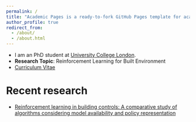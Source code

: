 ```yaml
---
permalink: /
title: "Academic Pages is a ready-to-fork GitHub Pages template for academic personal websites"
author_profile: true
redirect_from: 
  - /about/
  - /about.html
---
```


- I am an PhD student at [University College London](https://www.ucl.ac.uk/).
- **Research Topic**: Reinforcement Learning for Built Environment
- [Curriculum Vitae]()


Recent research
======
- [Reinforcement learning in building controls: A comparative study of algorithms considering model availability and policy representation](https://www.sciencedirect.com/science/article/pii/S2352710224010659)
